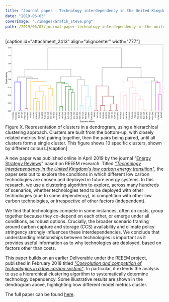 ```yaml
---
title: "Journal paper - Technology interdependency in the United Kingdom's low carbon energy transition"
date: "2019-06-03"
coverImage: "./images/Grafik_steve.png"
path: /2019/06/03/journal-paper-technology-interdependency-in-the-united-kingdoms-low-carbon-energy-transition/
---
```


\[caption id="attachment\_2413" align="aligncenter" width="777"\]![Representation of clusters in a dendrogram](./images/Grafik_steve.png) Figure X. Representation of clusters in a dendrogram, using a hierarchical clustering approach. Clusters are built from the bottom-up, with closely related metrics first pairing together, then the pairs being paired, until all clusters form a single cluster. This figure shows 10 specific clusters, shown by different colours.\[/caption\]

A new paper was published online in April 2019 by the journal "[Energy Strategy Reviews](https://www.journals.elsevier.com/energy-strategy-reviews)" based on REEEM research. Titled [_"Technology interdependency in the United Kingdom's low carbon energy transition"_](https://authors.elsevier.com/sd/article/S2211467X1930029X), the paper sets out to explore the conditions in which different low carbon technologies are chosen and deployed in future energy systems. In this research, we use a clustering algorithm to explore, across many hundreds of scenarios, whether technologies tend to be deployed with other technologies (due to some dependency), in competition with other low carbon technologies, or irrespective of other factors (independent).

We find that technologies compete in some instances, often on costs, group together because they co-depend on each other, or emerge under all conditions, as robust options. Crucially, the broader scenario framing around carbon capture and storage (CCS) availability and climate policy stringency strongly influences these interdependencies. We conclude that understanding relationships between technologies is important as it provides useful information as to why technologies are deployed, based on factors other than costs.

This paper builds on an earlier Deliverable under the REEEM project, published in February 2018 titled [_"Coevolution and competition of technologies in a low carbon system"_](http://www.reeem.org/wp-content/uploads/2018/07/REEEM-D2.4-Technologies-in-Low-Carbon-System.pdf). In particular, it extends the analysis to use a hierarchical clustering algorithm to systematically determine technology dependency. Some illustrative results are shown in the dendrogram above, highlighting how different model metrics cluster.

The full paper can be found [here](https://authors.elsevier.com/sd/article/S2211467X1930029X).
